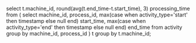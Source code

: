 select
    t.machine_id,
    round(avg(t.end_time-t.start_time), 3) processing_time
from
(
    select 
        machine_id,
        process_id,
        max(case when activity_type='start' then timestamp else null end) start_time,
        max(case when activity_type='end' then timestamp else null end) end_time
    from
        activity
    group by machine_id, process_id
) t
group by t.machine_id;
